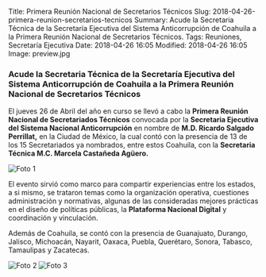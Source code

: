 Title: Primera Reunión Nacional de Secretarios Técnicos
Slug: 2018-04-26-primera-reunion-secretarios-tecnicos
Summary: Acude la Secretaria Técnica de la Secretaría Ejecutiva del Sistema Anticorrupción de Coahuila a la Primera Reunión Nacional de Secretarios Técnicos.
Tags: Reuniones, Secretaría Ejecutiva
Date: 2018-04-26 16:05
Modified: 2018-04-26 16:05
Image: preview.jpg


### Acude la Secretaria Técnica de la Secretaría Ejecutiva del Sistema Anticorrupción de Coahuila a la Primera Reunión Nacional de Secretarios Técnicos

El jueves 26 de Abril del año en curso se llevó a cabo la **Primera
Reunión Nacional de Secretariados Técnicos** convocada por la
**Secretaria Ejecutiva del Sistema Nacional Anticorrupción** en nombre
de **M.D. Ricardo Salgado Perrillat,** en la Ciudad de México, la cual
contó con la presencia de 13 de los 15 Secretariados ya nombrados,
entre estos Coahuila, con la **Secretaria Técnica M.C. Marcela
Castañeda Agüero.**

<img class="img-fluid" src="foto-1.jpg" alt="Foto 1">

El evento sirvió como marco para compartir experiencias entre los
estados, a si mismo, se trataron temas como la organización operativa,
cuestiones administración y normativas, algunas de las consideradas
mejores prácticas en el diseño de políticas públicas, la **Plataforma
Nacional Digital** y coordinación y vinculación.

Además de Coahuila, se contó con la presencia de Guanajuato, Durango,
Jalisco, Michoacán, Nayarit, Oaxaca, Puebla, Querétaro, Sonora,
Tabasco, Tamaulipas y Zacatecas.

<img class="img-fluid" src="foto-2.jpg" alt="Foto 2">

<img class="img-fluid" src="foto-3.jpg" alt="Foto 3">
